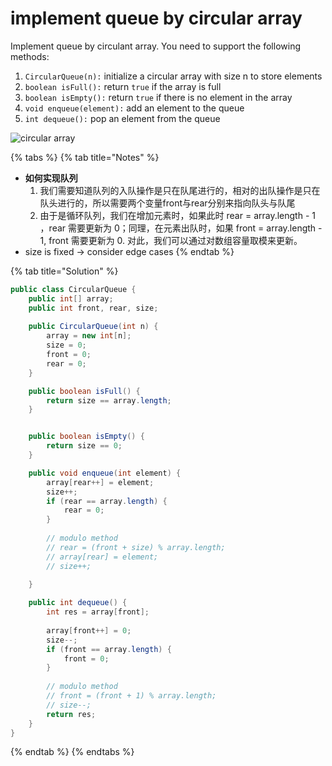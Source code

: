# implement queue by circular array

Implement queue by circulant array. You need to support the following methods:

1. `CircularQueue(n):` initialize a circular array with size n to store elements
2. `boolean isFull():` return `true` if the array is full
3. `boolean isEmpty():` return `true` if there is no element in the array
4. `void enqueue(element):` add an element to the queue
5. `int dequeue():` pop an element from the queue

![circular array](http://media.jiuzhang.com/markdown/images/4/4/403995f8-37d6-11e8-ae7b-0242ac110002.jpg)

{% tabs %}
{% tab title="Notes" %}
* **如何实现队列**
  1. 我们需要知道队列的入队操作是只在队尾进行的，相对的出队操作是只在队头进行的，所以需要两个变量front与rear分别来指向队头与队尾
  2. 由于是循环队列，我们在增加元素时，如果此时 rear = array.length - 1 ，rear 需要更新为 0；同理，在元素出队时，如果 front = array.length - 1, front 需要更新为 0. 对此，我们可以通过对数组容量取模来更新。
* size is fixed -&gt; consider edge cases
{% endtab %}

{% tab title="Solution" %}
```java
public class CircularQueue {
    public int[] array;
    public int front, rear, size;
    
    public CircularQueue(int n) {
        array = new int[n];
        size = 0;
        front = 0;
        rear = 0;
    }

    public boolean isFull() {
        return size == array.length;
    }


    public boolean isEmpty() {
        return size == 0;
    }

    public void enqueue(int element) {
        array[rear++] = element;
        size++;
        if (rear == array.length) {
            rear = 0;
        }
        
        // modulo method
        // rear = (front + size) % array.length;
        // array[rear] = element;
        // size++;
        
    }

    public int dequeue() {
        int res = array[front];
        
        array[front++] = 0;
        size--;
        if (front == array.length) {
            front = 0;
        }
        
        // modulo method
        // front = (front + 1) % array.length;
        // size--;
        return res;
    }
}
```
{% endtab %}
{% endtabs %}

